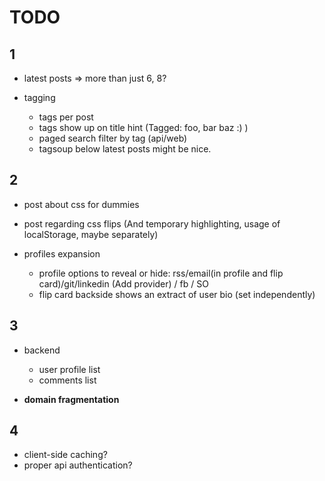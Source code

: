 TODO
=======

1
-------

- latest posts => more than just 6, 8?

- tagging
  - tags per post
  - tags show up on title hint (Tagged: foo, bar baz :) )
  - paged search filter by tag (api/web)
  - tagsoup below latest posts might be nice.



2
-------

- post about css for dummies
- post regarding css flips (And temporary highlighting, usage of localStorage, maybe separately)

- profiles expansion
  - profile options to reveal or hide: rss/email(in profile and flip card)/git/linkedin (Add provider) / fb / SO
  - flip card backside shows an extract of user bio (set independently)



3
-------

- backend
  - user profile list
  - comments list

- **domain fragmentation**



4
-------
- client-side caching?
- proper api authentication?